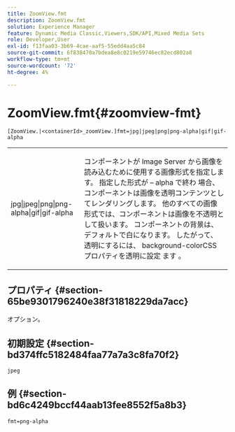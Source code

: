 ```yaml
---
title: ZoomView.fmt
description: ZoomView.fmt
solution: Experience Manager
feature: Dynamic Media Classic,Viewers,SDK/API,Mixed Media Sets
role: Developer,User
exl-id: f13faa03-3b69-4cae-aaf5-55edd4aa5c84
source-git-commit: 6f838470a7bdea8e8c0219e59746ec82ecd802a8
workflow-type: tm+mt
source-wordcount: '72'
ht-degree: 4%

---
```


# ZoomView.fmt{#zoomview-fmt}

`[ZoomView.|<containerId>_zoomView.]fmt=jpg|jpeg|png|png-alpha|gif|gif-alpha`

<table id="table_441553CD34C94A58A9D7CBF772DEDDB6"> 
 <tbody> 
  <tr> 
   <td colname="col1"> <p> <span class="codeph"> jpg|jpeg|png|png-alpha|gif|gif-alpha</span> </p> </td> 
   <td colname="col2"> <p> コンポーネントが Image Server から画像を読み込むために使用する画像形式を指定します。 指定した形式が – alpha<span class="codeph"> で終わ </span> 場合、コンポーネントは画像を透明コンテンツとしてレンダリングします。 他のすべての画像形式では、コンポーネントは画像を不透明として扱います。 コンポーネントの背景は、デフォルトで白になります。 したがって、透明にするには、<span class="codeph"> background-color</span>CSS プロパティを透明に設定 <span class="codeph"> ます </span>。 </p> </td> 
  </tr> 
 </tbody> 
</table>

## プロパティ {#section-65be9301796240e38f31818229da7acc}

オプション。

## 初期設定 {#section-bd374ffc5182484faa77a7a3c8fa70f2}

`jpeg`

## 例 {#section-bd6c4249bccf44aab13fee8552f5a8b3}

`fmt=png-alpha`
